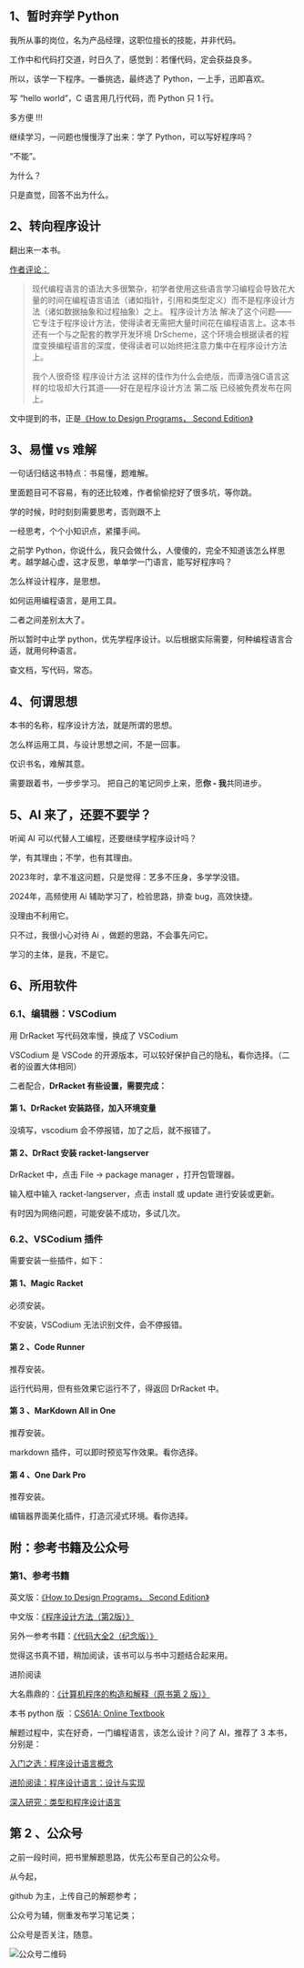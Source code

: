 ## 1、暂时弃学 Python 

我所从事的岗位，名为产品经理，这职位擅长的技能，并非代码。

工作中和代码打交道，时日久了，感觉到：若懂代码，定会获益良多。

所以，该学一下程序。一番挑选，最终选了 Python，一上手，迅即喜欢。

写 “hello world”，C 语言用几行代码，而 Python 只 1 行。

多方便 !!!

继续学习，一问题也慢慢浮了出来：学了 Python，可以写好程序吗？

“不能”。

为什么？

只是直觉，回答不出为什么。

## 2、转向程序设计

翻出来一本书。

[作者评论：](https://blog.lucida.me/blog/developer-reading-list/)
>现代编程语言的语法大多很繁杂，初学者使用这些语言学习编程会导致花大量的时间在编程语言语法（诸如指针，引用和类型定义）而不是程序设计方法（诸如数据抽象和过程抽象）之上。 程序设计方法 解决了这个问题——它专注于程序设计方法，使得读者无需把大量时间花在编程语言上。这本书还有一个与之配套的教学开发环境 DrScheme，这个环境会根据读者的程度变换编程语言的深度，使得读者可以始终把注意力集中在程序设计方法上。
>
>我个人很奇怪 程序设计方法 这样的佳作为什么会绝版，而谭浩强C语言这样的垃圾却大行其道——好在是程序设计方法 第二版 已经被免费发布在网上。

文中提到的书，正是[《How to Design Programs， Second Edition》](https://htdp.org/2019-02-24/index.html)


## 3、易懂 vs 难解

一句话归结这书特点：书易懂，题难解。

里面题目可不容易，有的还比较难，作者偷偷挖好了很多坑，等你跳。

学的时候，时时刻刻需要思考，否则跟不上

一经思考，个个小知识点，紧攥手间。

之前学 Python，你说什么，我只会做什么，人傻傻的，完全不知道该怎么样思考。越学越心虚，这才反思，单单学一门语言，能写好程序吗？

怎么样设计程序，是思想。

如何运用编程语言，是用工具。

二者之间差别太大了。

所以暂时中止学 python，优先学程序设计。以后根据实际需要，何种编程语言合适，就用何种语言。

查文档，写代码，常态。

## 4、何谓思想

本书的名称，程序设计方法，就是所谓的思想。

怎么样运用工具，与设计思想之间，不是一回事。

仅识书名，难解其意。

需要跟着书，一步步学习。
把自己的笔记同步上来，愿**你 - 我**共同进步。

## 5、AI 来了，还要不要学？

听闻 AI 可以代替人工编程，还要继续学程序设计吗？

学，有其理由；不学，也有其理由。

2023年时，拿不准这问题，只是觉得：艺多不压身，多学学没错。

2024年，高频使用 Ai 辅助学习了，检验思路，排查 bug，高效快捷。

没理由不利用它。

只不过，我很小心对待 Ai ，做题的思路，不会事先问它。

学习的主体，是我，不是它。

## 6、所用软件

### 6.1、编辑器：VSCodium 

用 DrRacket 写代码效率慢，换成了 VSCodium 

VSCodium  是 VSCode 的开源版本，可以较好保护自己的隐私，看你选择。（二者的设置大体相同）

二者配合，**DrRacket 有些设置，需要完成：**

#### 第 1、DrRacket 安装路径，加入环境变量

没填写，vscodium 会不停报错，加了之后，就不报错了。

#### 第 2、DrRact 安装 racket-langserver

DrRacket 中，点击 File -> package manager ，打开包管理器。

输入框中输入 racket-langserver，点击 install 或 update 进行安装或更新。

有时因为网络问题，可能安装不成功，多试几次。

### 6.2、VSCodium 插件

需要安装一些插件，如下：

#### 第 1、Magic Racket 

必须安装。

不安装，VSCodium 无法识别文件，会不停报错。

#### 第 2 、Code Runner 

推荐安装。

运行代码用，但有些效果它运行不了，得返回 DrRacket 中。

#### 第 3 、MarKdown All in One 

推荐安装。

markdown 插件，可以即时预览写作效果。看你选择。

#### 第 4 、One Dark Pro 

推荐安装。

编辑器界面美化插件，打造沉浸式环境。看你选择。

## 附：参考书籍及公众号

### 第1、参考书籍

英文版：[《How to Design Programs， Second Edition》](https://htdp.org/2019-02-24/index.html)

中文版：[《程序设计方法（第2版）》](https://book.douban.com/subject/35222513/)

另外一参考书籍：[《代码大全2（纪念版）》](https://book.douban.com/subject/35972849/)

觉得这书真不错，稍加阅读，该书可以与书中习题结合起来用。

进阶阅读

大名鼎鼎的：[《计算机程序的构造和解释（原书第 2 版）》](https://book.douban.com/subject/1148282/)

本书 python 版 ：[CS61A: Online Textbook](https://wizardforcel.gitbooks.io/sicp-py/content/)


解题过程中，实在好奇，一门编程语言，该怎么设计？问了 AI，推荐了 3 本书，分别是：

[入门之选：程序设计语言概念](https://book.douban.com/subject/1699662/)

[进阶阅读：程序设计语言：设计与实现](https://book.douban.com/subject/1246842/)

[深入研究：类型和程序设计语言](https://book.douban.com/subject/1318672/)


## 第 2 、公众号
之前一段时间，把书里解题思路，优先公布至自己的公众号。

从今起，

github 为主，上传自己的解题参考；

公众号为辅，侧重发布学习笔记类；

公众号是否关注，随意。

![公众号二维码](https://mp.weixin.qq.com/mp/qrcode?scene=10000004&size=102&__biz=Mzg2NDYxMTA4NQ==&mid=2247484136&idx=2&sn=e67efe3d83c19b6afba6bae57e3c7056&send_time=)


